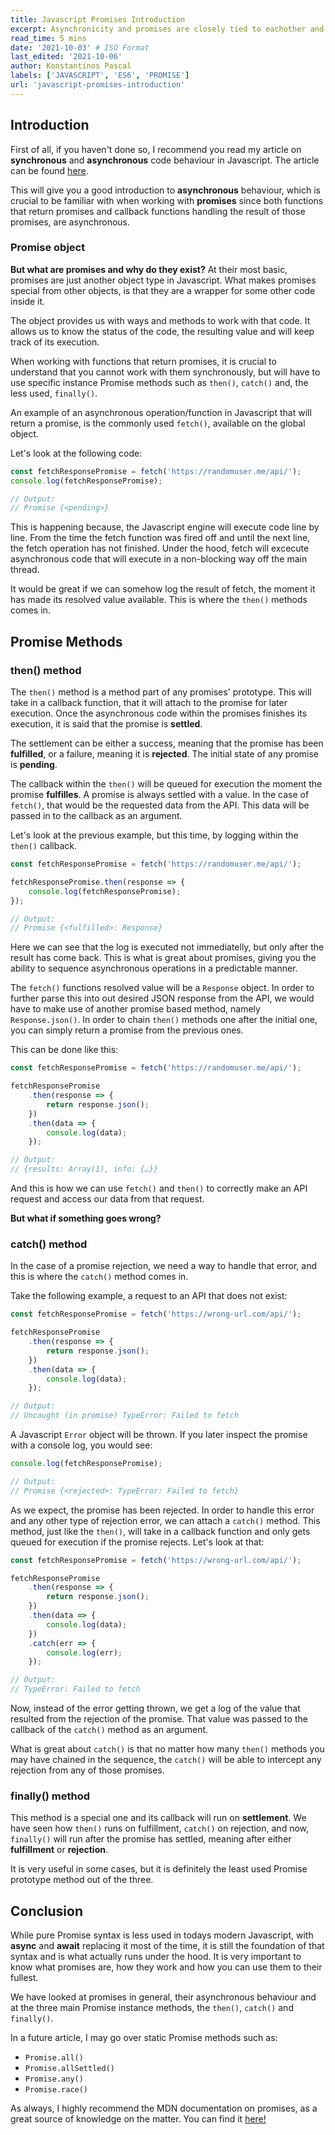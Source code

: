 ```yaml
---
title: Javascript Promises Introduction
excerpt: Asynchronicity and promises are closely tied to eachother and thus, people not fully grasping asynchronous code, usually have issues understanding promises too. In this article, we will introduce the Promise API and look at how it works.
read_time: 5 mins
date: '2021-10-03' # ISO Format
last_edited: '2021-10-06'
author: Konstantinos Pascal
labels: ['JAVASCRIPT', 'ES6', 'PROMISE']
url: 'javascript-promises-introduction'
---
```


## Introduction

First of all, if you haven't done so, I recommend you read my article on **synchronous** and **asynchronous** code behaviour in Javascript. The article can be found [here](https://konstapascal.dev/blog/javascript-synchronous-and-asynchronous-code).

This will give you a good introduction to **asynchronous** behaviour, which is crucial to be familiar with when working with **promises** since both functions that return promises and callback functions handling the result of those promises, are asynchronous.

### Promise object

**But what are promises and why do they exist?** At their most basic, promises are just another object type in Javascript. What makes promises special from other objects, is that they are a wrapper for some other code inside it.

The object provides us with ways and methods to work with that code. It allows us to know the status of the code, the resulting value and will keep track of its execution.

When working with functions that return promises, it is crucial to understand that you cannot work with them synchronously, but will have to use specific instance Promise methods such as `then()`, `catch()` and, the less used, `finally()`.

An example of an asynchronous operation/function in Javascript that will return a promise, is the commonly used `fetch()`, available on the global object.

Let's look at the following code:

```javascript
const fetchResponsePromise = fetch('https://randomuser.me/api/');
console.log(fetchResponsePromise);

// Output:
// Promise {<pending>}
```

This is happening because, the Javascript engine will execute code line by line. From the time the fetch function was fired off and until the next line, the fetch operation has not finished. Under the hood, fetch will excecute asynchronous code that will execute in a non-blocking way off the main thread.

It would be great if we can somehow log the result of fetch, the moment it has made its resolved value available. This is where the `then()` methods comes in.

## Promise Methods

### then() method

The `then()` method is a method part of any promises' prototype. This will take in a callback function, that it will attach to the promise for later execution. Once the asynchronous code within the promises finishes its execution, it is said that the promise is **settled**.

The settlement can be either a success, meaning that the promise has been **fulfilled**, or a failure, meaning it is **rejected**. The initial state of any promise is **pending**.

The callback within the `then()` will be queued for execution the moment the promise **fulfilles**. A promise is always settled with a value. In the case of `fetch()`, that would be the requested data from the API. This data will be passed in to the callback as an argument.

Let's look at the previous example, but this time, by logging within the `then()` callback.

```javascript
const fetchResponsePromise = fetch('https://randomuser.me/api/');

fetchResponsePromise.then(response => {
	console.log(fetchResponsePromise);
});

// Output:
// Promise {<fulfilled>: Response}
```

Here we can see that the log is executed not immediatelly, but only after the result has come back. This is what is great about promises, giving you the ability to sequence asynchronous operations in a predictable manner.

The `fetch()` functions resolved value will be a `Response` object. In order to further parse this into out desired JSON response from the API, we would have to make use of another promise based method, namely `Response.json()`. In order to chain `then()` methods one after the initial one, you can simply return a promise from the previous ones.

This can be done like this:

```javascript
const fetchResponsePromise = fetch('https://randomuser.me/api/');

fetchResponsePromise
	.then(response => {
		return response.json();
	})
	.then(data => {
		console.log(data);
	});

// Output:
// {results: Array(1), info: {…}}
```

And this is how we can use `fetch()` and `then()` to correctly make an API request and access our data from that request.

**But what if something goes wrong?**

### catch() method

In the case of a promise rejection, we need a way to handle that error, and this is where the `catch()` method comes in.

Take the following example, a request to an API that does not exist:

```javascript
const fetchResponsePromise = fetch('https://wrong-url.com/api/');

fetchResponsePromise
	.then(response => {
		return response.json();
	})
	.then(data => {
		console.log(data);
	});

// Output:
// Uncaught (in promise) TypeError: Failed to fetch
```

A Javascript `Error` object will be thrown. If you later inspect the promise with a console log, you would see:

```javascript
console.log(fetchResponsePromise);

// Output:
// Promise {<rejected>: TypeError: Failed to fetch}
```

As we expect, the promise has been rejected. In order to handle this error and any other type of rejection error, we can attach a `catch()` method. This method, just like the `then()`, will take in a callback function and only gets queued for execution if the promise rejects. Let's look at that:

```javascript
const fetchResponsePromise = fetch('https://wrong-url.com/api/');

fetchResponsePromise
	.then(response => {
		return response.json();
	})
	.then(data => {
		console.log(data);
	})
	.catch(err => {
		console.log(err);
	});

// Output:
// TypeError: Failed to fetch
```

Now, instead of the error getting thrown, we get a log of the value that resulted from the rejection of the promise. That value was passed to the callback of the `catch()` method as an argument.

What is great about `catch()` is that no matter how many `then()` methods you may have chained in the sequence, the `catch()` will be able to intercept any rejection from any of those promises.

### finally() method

This method is a special one and its callback will run on **settlement**. We have seen how `then()` runs on fulfillment, `catch()` on rejection, and now, `finally()` will run after the promise has settled, meaning after either **fulfillment** or **rejection**.

It is very useful in some cases, but it is definitely the least used Promise prototype method out of the three.

## Conclusion

While pure Promise syntax is less used in todays modern Javascript, with **async** and **await** replacing it most of the time, it is still the foundation of that syntax and is what actually runs under the hood. It is very important to know what promises are, how they work and how you can use them to their fullest.

We have looked at promises in general, their asynchronous behaviour and at the three main Promise instance methods, the `then()`, `catch()` and `finally()`.

In a future article, I may go over static Promise methods such as:

-  `Promise.all()`
-  `Promise.allSettled()`
-  `Promise.any()`
-  `Promise.race()`

As always, I highly recommend the MDN documentation on promises, as a great source of knowledge on the matter. You can find it [here!](https://developer.mozilla.org/en-US/docs/Web/JavaScript/Reference/Global_Objects/Promise)
